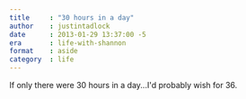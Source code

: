 ```yaml
---
title     : "30 hours in a day"
author    : justintadlock
date      : 2013-01-29 13:37:00 -5
era       : life-with-shannon
format    : aside
category  : life
---
```


If only there were 30 hours in a day...I'd probably wish for 36.
